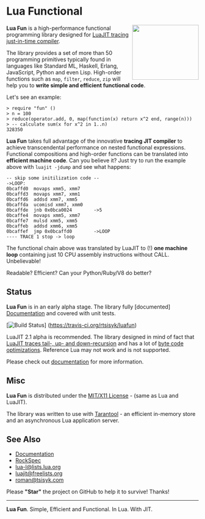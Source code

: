 Lua Functional
==============

<img src="/doc/logo.png" align="right" width="174px" height="144px" />

**Lua Fun** is a high-performance functional programming library designed for
[LuaJIT tracing just-in-time compiler][LuaJIT].

The library provides a set of more than 50 programming primitives typically
found in languages like Standard ML, Haskell, Erlang, JavaScript, Python and
even Lisp. High-order functions such as ``map``, ``filter``, ``reduce``, ``zip``
will help you to **write simple and efficient functional code**.

Let's see an example:

    > require "fun" ()
    > n = 100
    > reduce(operator.add, 0, map(function(x) return x^2 end, range(n)))
    > -- calculate sum(x for x^2 in 1..n)
    328350

**Lua Fun** takes full advantage of the innovative **tracing JIT compiler**
to achieve transcendental performance on nested functional expressions.
Functional compositions and high-order functions can be translated into
**efficient machine code**. Can you believe it? Just try to run the example
above with ``luajit -jdump`` and see what happens:

    -- skip some initilization code --
    ->LOOP:
    0bcaffd0  movaps xmm5, xmm7
    0bcaffd3  movaps xmm7, xmm1
    0bcaffd6  addsd xmm7, xmm5
    0bcaffda  ucomisd xmm7, xmm0
    0bcaffde  jnb 0x0bca0024        ->5
    0bcaffe4  movaps xmm5, xmm7
    0bcaffe7  mulsd xmm5, xmm5
    0bcaffeb  addsd xmm6, xmm5
    0bcaffef  jmp 0x0bcaffd0        ->LOOP
    ---- TRACE 1 stop -> loop

The functional chain above was translated by LuaJIT to (!) **one machine loop**
containing just 10 CPU assembly instructions without CALL. Unbelievable!

Readable? Efficient? Can your Python/Ruby/V8 do better?

Status
------

**Lua Fun** is in an early alpha stage. The library fully [documented]
[Documentation] and covered with unit tests.

[![Build Status](https://travis-ci.org/rtsisyk/luafun.png)]
(https://travis-ci.org/rtsisyk/luafun)

LuaJIT 2.1 alpha is recommended. The library designed in mind of fact that
[LuaJIT traces tail-, up- and down-recursion][LuaJIT-Recursion] and has a lot of
[byte code optimizations][LuaJIT-Optimizations]. Reference Lua may not work and
is not supported.

Please check out [documentation][Documentation] for more information.

Misc
----

**Lua Fun** is distributed under the [MIT/X11 License] -
(same as Lua and LuaJIT).

The library was written to use with [Tarantool] - an efficient in-memory
store and an asynchronous Lua application server.

See Also
--------

* [Documentation]
* [RockSpec]
* lua-l@lists.lua.org
* luajit@freelists.org
* roman@tsisyk.com

 [LuaJIT]: http://luajit.org/luajit.html
 [LuaJIT-Recursion]: http://lambda-the-ultimate.org/node/3851#comment-57679
 [LuaJIT-Optimizations]: http://wiki.luajit.org/Optimizations
 [MIT/X11 License]: http://opensource.org/licenses/MIT
 [Tarantool]: http://github.com/tarantool/tarantool
 [Getting Started]: http://rtsisyk.github.io/luafun/getting_started.html
 [Documentation]: http://rtsisyk.github.io/luafun
 [RockSpec]: https://raw.github.com/rtsisyk/luafun/master/fun-scm-1.rockspec

Please **"Star"** the project on GitHub to help it to survive! Thanks!

*****

**Lua Fun**. Simple, Efficient and Functional. In Lua. With JIT.

<img src="https://d2weczhvl823v0.cloudfront.net/rtsisyk/luafun/trend.png"
width="1px" height="1px" />
